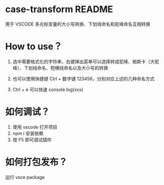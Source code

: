 # case-transform README

用于 VSCODE 多光标变量的大小写转换、下划线命名和驼峰命名互相转换

# How to use？

1. 选中需要格式化的字符串，右键弹出菜单可以选择转成驼峰、帕斯卡（大驼峰）、下划线命名、短横线命名以及大小写的转换

2. 也可以使用快捷键 Ctrl + 数字键 123456，分别对应上述的几种命名方式

3. Ctrl + e 可以快速 console.log(xxx)

# 如何调试？

1. 使用 vscode 打开项目
2. npm i 安装依赖
3. 按 F5 即可调试插件

# 如何打包发布？

运行 vsce package
